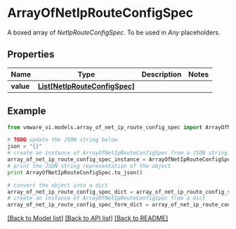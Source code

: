 # ArrayOfNetIpRouteConfigSpec

A boxed array of *NetIpRouteConfigSpec*. To be used in *Any* placeholders. 

## Properties
Name | Type | Description | Notes
------------ | ------------- | ------------- | -------------
**value** | [**List[NetIpRouteConfigSpec]**](NetIpRouteConfigSpec.md) |  | 

## Example

```python
from vmware_vi.models.array_of_net_ip_route_config_spec import ArrayOfNetIpRouteConfigSpec

# TODO update the JSON string below
json = "{}"
# create an instance of ArrayOfNetIpRouteConfigSpec from a JSON string
array_of_net_ip_route_config_spec_instance = ArrayOfNetIpRouteConfigSpec.from_json(json)
# print the JSON string representation of the object
print ArrayOfNetIpRouteConfigSpec.to_json()

# convert the object into a dict
array_of_net_ip_route_config_spec_dict = array_of_net_ip_route_config_spec_instance.to_dict()
# create an instance of ArrayOfNetIpRouteConfigSpec from a dict
array_of_net_ip_route_config_spec_form_dict = array_of_net_ip_route_config_spec.from_dict(array_of_net_ip_route_config_spec_dict)
```
[[Back to Model list]](../README.md#documentation-for-models) [[Back to API list]](../README.md#documentation-for-api-endpoints) [[Back to README]](../README.md)


